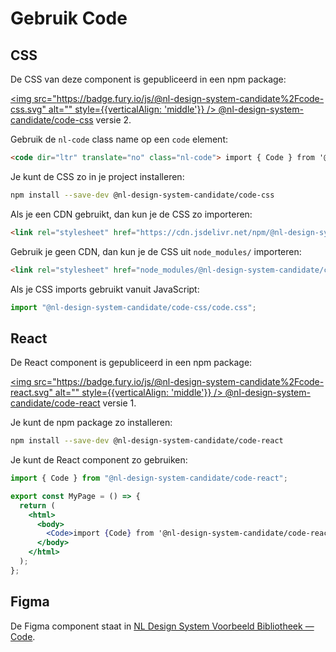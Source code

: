 # Gebruik Code

## CSS

De CSS van deze component is gepubliceerd in een npm package:

[<img src="https://badge.fury.io/js/@nl-design-system-candidate%2Fcode-css.svg" alt="" style={{verticalAlign: 'middle'}} /> @nl-design-system-candidate/code-css](https://www.npmjs.com/package/@nl-design-system-candidate/code-css)
versie 2.

Gebruik de `nl-code` class name op een `code` element:

```html
<code dir="ltr" translate="no" class="nl-code"> import { Code } from '@nl-design-system-candidate/code-react'; </code>
```

Je kunt de CSS zo in je project installeren:

```sh
npm install --save-dev @nl-design-system-candidate/code-css
```

Als je een CDN gebruikt, dan kun je de CSS zo importeren:

```html
<link rel="stylesheet" href="https://cdn.jsdelivr.net/npm/@nl-design-system-candidate/code-css/dist/code.css" />
```

Gebruik je geen CDN, dan kun je de CSS uit `node_modules/` importeren:

```html
<link rel="stylesheet" href="node_modules/@nl-design-system-candidate/code-css/dist/code.css" />
```

Als je CSS imports gebruikt vanuit JavaScript:

```js
import "@nl-design-system-candidate/code-css/code.css";
```

## React

De React component is gepubliceerd in een npm package:

[<img src="https://badge.fury.io/js/@nl-design-system-candidate%2Fcode-react.svg" alt="" style={{verticalAlign: 'middle'}} /> @nl-design-system-candidate/code-react](https://www.npmjs.com/package/@nl-design-system-candidate/code-react)
versie 1.

Je kunt de npm package zo installeren:

```sh
npm install --save-dev @nl-design-system-candidate/code-react
```

Je kunt de React component zo gebruiken:

```jsx
import { Code } from "@nl-design-system-candidate/code-react";

export const MyPage = () => {
  return (
    <html>
      <body>
        <Code>import {Code} from '@nl-design-system-candidate/code-react';</Code>
      </body>
    </html>
  );
};
```

## Figma

De Figma component staat in [NL Design System Voorbeeld Bibliotheek — Code](https://www.figma.com/design/shhwGcqPLi2CapK0P1zz8O/NLDS---Voorbeeld---Bibliotheek?node-id=16013-20509&t=j0HWpfOYWPeYBX0r-4).

